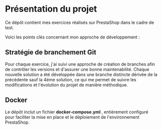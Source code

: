 
<h1>Présentation du projet</h1>

Ce dépôt contient mes exercices réalisés sur PrestaShop dans le cadre de test. 

Voici les points clés concernant mon approche de développement :

<h2>Stratégie de branchement Git</h2>

Pour chaque exercice, j'ai suivi une approche de création de branches afin de contrôler les versions et d'assurer une bonne maintenabilité. Chaque nouvelle solution a été développée dans une branche distincte dérivée de la précédente sauf la 4éme solution, ce qui me permet de suivre les modifications et l'évolution du projet de manière méthodique.

<h2>Docker</h2>

Le dépôt inclut un fichier <strong> docker-compose.yml </strong>, entièrement configuré pour faciliter la mise en place et le déploiement de l'environnement PrestaShop.
